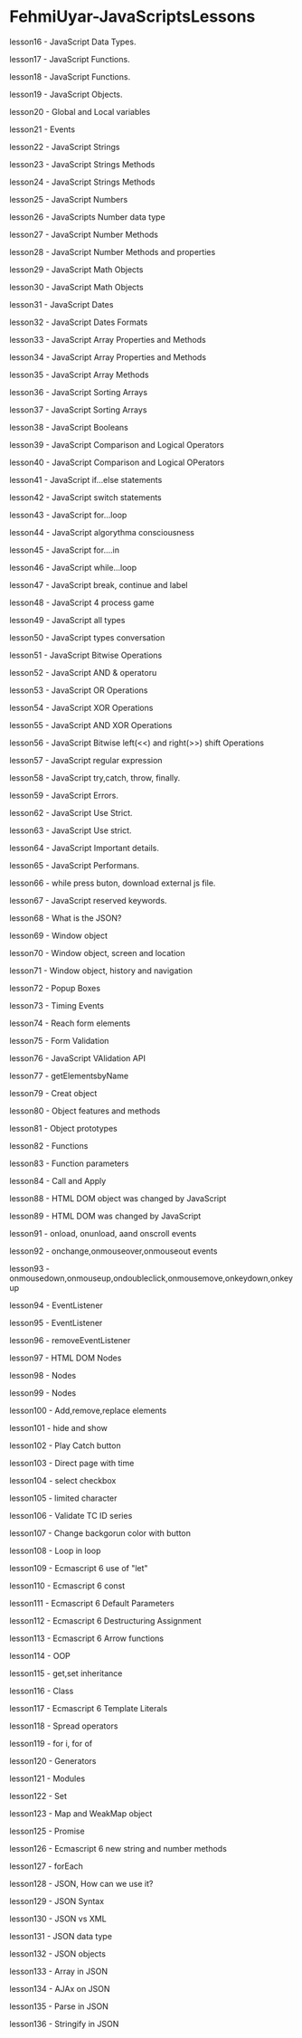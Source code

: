 # FehmiUyar-JavaScriptsLessons

lesson16 - JavaScript Data Types.

lesson17 - JavaScript Functions.

lesson18 - JavaScript Functions.

lesson19 - JavaScript Objects.

lesson20 - Global and Local variables

lesson21 - Events

lesson22 - JavaScript Strings

lesson23 - JavaScript Strings Methods

lesson24 - JavaScript Strings Methods

lesson25 - JavaScript Numbers

lesson26 - JavaScripts Number data type

lesson27 - JavaScript Number Methods

lesson28 - JavaScript Number Methods and properties

lesson29 - JavaScript Math Objects

lesson30 - JavaScript Math Objects

lesson31 - JavaScript Dates

lesson32 - JavaScript Dates Formats

lesson33 - JavaScript Array Properties and
           Methods

lesson34 - JavaScript Array Properties and 
           Methods

lesson35 - JavaScript Array Methods   

lesson36 - JavaScript Sorting Arrays  

lesson37 - JavaScript Sorting Arrays    

lesson38 - JavaScript Booleans

lesson39 - JavaScript Comparison and Logical Operators

lesson40 - JavaScript Comparison and Logical OPerators 

lesson41 - JavaScript if...else statements 

lesson42 - JavaScript switch statements

lesson43 - JavaScript for...loop

lesson44 - JavaScript algorythma consciousness

lesson45 - JavaScript for....in 

lesson46 - JavaScript  while...loop

lesson47 - JavaScript break, continue and label

lesson48 - JavaScript 4 process game

lesson49 - JavaScript all types

lesson50 - JavaScript types conversation

lesson51 - JavaScript  Bitwise Operations

lesson52 - JavaScript  AND & operatoru 

lesson53 - JavaScript  OR Operations

lesson54 - JavaScript  XOR Operations  

lesson55 - JavaScript  AND XOR Operations  

lesson56 - JavaScript  Bitwise left(<<) and right(>>) shift Operations

lesson57 - JavaScript regular expression 

lesson58 - JavaScript try,catch, throw, finally. 

lesson59 - JavaScript Errors. 

lesson62 - JavaScript Use Strict. 

lesson63 - JavaScript Use strict. 

lesson64 - JavaScript Important details. 

lesson65 - JavaScript Performans. 

lesson66 - while press buton, download external js file.

lesson67 - JavaScript reserved keywords. 

lesson68 - What is the JSON?

lesson69 - Window object

lesson70 - Window object, screen and location 

lesson71 - Window object, history and navigation

lesson72 - Popup Boxes

lesson73 - Timing  Events

lesson74 - Reach form elements

lesson75 - Form Validation

lesson76 - JavaScript VAlidation API

lesson77 - getElementsbyName

lesson79 - Creat object

lesson80 - Object features and methods

lesson81 - Object prototypes

lesson82 - Functions

lesson83 - Function parameters

lesson84 - Call and Apply

lesson88 - HTML DOM object was changed by JavaScript

lesson89 - HTML DOM was changed by JavaScript

lesson91 - onload, onunload, aand onscroll events 

lesson92 - onchange,onmouseover,onmouseout events

lesson93 - onmousedown,onmouseup,ondoubleclick,onmousemove,onkeydown,onkeyup

lesson94 - EventListener

lesson95 - EventListener

lesson96 - removeEventListener

lesson97 - HTML DOM Nodes

lesson98 - Nodes

lesson99 - Nodes

lesson100 - Add,remove,replace elements

lesson101 - hide and show

lesson102 - Play Catch button 


lesson103 - Direct page with time

lesson104 - select checkbox

lesson105 - limited character

lesson106 - Validate TC ID series

lesson107 - Change backgorun color with button

lesson108 - Loop in loop

lesson109 - Ecmascript 6 use of "let"

lesson110 - Ecmascript 6 const

lesson111 - Ecmascript 6 Default Parameters

lesson112  - Ecmascript 6 Destructuring Assignment

lesson113 - Ecmascript 6 Arrow functions

lesson114 - OOP

lesson115 - get,set inheritance

lesson116 - Class 

lesson117 - Ecmascript 6 Template Literals

lesson118 - Spread operators

lesson119 - for i, for of

lesson120 - Generators

lesson121 - Modules

lesson122 - Set

lesson123 - Map and WeakMap object

lesson125 - Promise 

lesson126 - Ecmascript 6 new string and number methods

lesson127 - forEach

lesson128 - JSON, How can we use it?

lesson129 - JSON Syntax

lesson130 - JSON vs XML

lesson131 - JSON data type

lesson132 - JSON objects

lesson133 - Array in JSON

lesson134 - AJAx on JSON

lesson135 - Parse in JSON

lesson136 - Stringify in JSON






